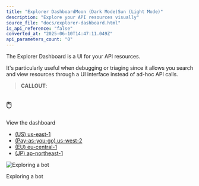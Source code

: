 ```yaml
---
title: "Explorer DashboardMoon (Dark Mode)Sun (Light Mode)"
description: "Explore your API resources visually"
source_file: "docs/explorer-dashboard.html"
is_api_reference: "false"
converted_at: "2025-06-10T14:47:11.049Z"
api_parameters_count: "0"
---
```

The Explorer Dashboard is a UI for your API resources.

It's particularly useful when debugging or triaging since it allows you search and view resources through a UI interface instead of ad-hoc API calls.

> **CALLOUT**:

## 🖱️

View the dashboard
- [(US) us-east-1](https://us-east-1.recall.ai/dashboard/explorer/bot)
- [(Pay-as-you-go) us-west-2](https://us-west-2.recall.ai/dashboard/explorer/bot)
- [(EU) eu-central-1](https://eu-central-1.recall.ai/dashboard/explorer/bot)
- [(JP) ap-northeast-1](https://ap-northeast-1.recall.ai/dashboard/explorer/bot)

![Exploring a bot](https://files.readme.io/8db2abf8501fb69bfbb578b75bfab975db7ca91381826e6c974571a383c6236c-CleanShot_2025-01-22_at_12.56.51.png)

Exploring a bot
